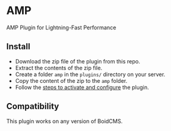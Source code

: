 # AMP
AMP Plugin for Lightning-Fast Performance

## Install
- Download the zip file of the plugin from this repo.
- Extract the contents of the zip file.
- Create a folder `amp` in the `plugins/` directory on your server.
- Copy the content of the zip to the `amp` folder.
- Follow the [steps to activate and configure](https://boidcms.github.io/#/plugins/configure) the plugin.

## Compatibility
This plugin works on any version of BoidCMS.
